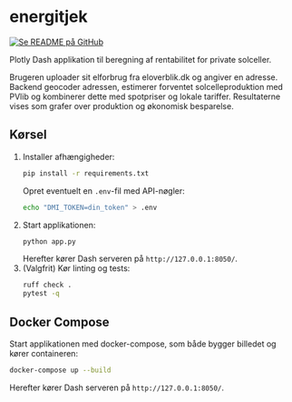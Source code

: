 # energitjek

[![Se README på GitHub](https://img.shields.io/badge/Se%20README%20p%C3%A5-GitHub-black?logo=github)](https://github.com/<brugernavn>/energitjek/blob/main/README.md)

Plotly Dash applikation til beregning af rentabilitet for private solceller.

Brugeren uploader sit elforbrug fra eloverblik.dk og angiver en adresse.
Backend geocoder adressen, estimerer forventet solcelleproduktion med PVlib
og kombinerer dette med spotpriser og lokale tariffer. Resultaterne vises som
grafer over produktion og økonomisk besparelse.

## Kørsel

1. Installer afhængigheder:
   ```bash
   pip install -r requirements.txt
   ```
   Opret eventuelt en `.env`-fil med API-nøgler:
   ```bash
   echo "DMI_TOKEN=din_token" > .env
   ```
2. Start applikationen:
   ```bash
   python app.py
   ```
   Herefter kører Dash serveren på `http://127.0.0.1:8050/`.
3. (Valgfrit) Kør linting og tests:
   ```bash
   ruff check .
   pytest -q
   ```

## Docker Compose

Start applikationen med docker-compose, som både bygger billedet og
kører containeren:
```bash
docker-compose up --build
```
Herefter kører Dash serveren på `http://127.0.0.1:8050/`.
